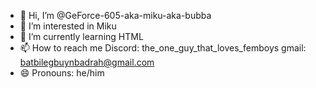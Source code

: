 - 👋 Hi, I’m @GeForce-605-aka-miku-aka-bubba
- 👀 I’m interested in Miku
- 🌱 I’m currently learning HTML
- 📫 How to reach me Discord: the_one_guy_that_loves_femboys gmail: batbilegbuynbadrah@gmail.com
- 😄 Pronouns: he/him

